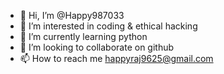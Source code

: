 - 👋 Hi, I’m @Happy987033
- 👀 I’m interested in coding & ethical hacking 
- 🌱 I’m currently learning python 
- 💞️ I’m looking to collaborate on github
- 📫 How to reach me 
happyraj9625@gmail.com

<!---
Happy987033/Happy987033 is a ✨ special ✨ repository because its `README.md` (this file) appears on your GitHub profile.
You can click the Preview link to take a look at your changes.
--->
